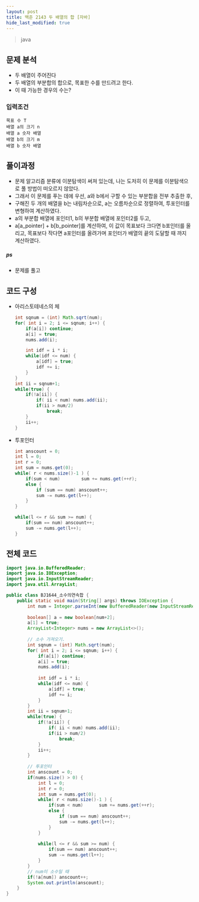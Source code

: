 ```yaml
---
layout: post
title: 백준 2143 두 배열의 합 [자바]
hide_last_modified: true
---
```


> java

## 문제 분석

- 두 배열이 주어진다
- 두 배열의 부분합의 합으로, 목표한 수를 만드려고 한다.
- 이 때 가능한 경우의 수는?



### 입력조건

```
목표 수 T
배열 a의 크기 n
배열 a 숫자 배열
배열 b의 크기 m
배열 b 숫자 배열
```



## 풀이과정

- 문제 알고리즘 분류에 이분탐색이 써져 있는데, 나는 도저히 이 문제를 이분탐색으로 풀 방법이 떠오르지 않았다.
- 그래서 이 문제를 푸는 데에 우선, a와 b에서 구할 수 있는 부분합을 전부 추출한 후,
- 구해진 두 개의 배열을 b는 내림차순으로, a는 오름차순으로 정렬하여, 투포인터를 변형하여 계산하였다.
- a의 부분합 배열에 포인터1, b의 부분합 배열에 포인터2를 두고,
- a[a_pointer] + b[b_pointer]를 계산하여, 이 값이 목표보다 크다면 b포인터를 올리고, 목표보다 작다면 a포인터를 올려가며 포인터가 배열의 끝의 도달할 때 까지 계산하였다.



##### ps

- 문제를 풀고 



## 코드 구성

- 아리스토테네스의 체

  ```java
  int sqnum = (int) Math.sqrt(num);
  for( int i = 2; i <= sqnum; i++) {
      if(a[i]) continue;
      a[i] = true;
      nums.add(i);
  
      int idf = i * i;
      while(idf <= num) {
          a[idf] = true;
          idf += i;
      }
  }
  int ii = sqnum+1;
  while(true) {
      if(!a[ii]) {
          if( ii < num) nums.add(ii);
          if(ii > num/2)
              break;
      }
      ii++;
  }
  ```

- 투포인터

  ```java
  int anscount = 0;
  int l = 0;
  int r = 0;
  int sum = nums.get(0);
  while( r < nums.size()-1 ) {
      if(sum < num) 	   sum += nums.get(++r);
      else {
          if (sum == num) anscount++;
          sum -= nums.get(l++);
      }
  }
  
  while(l <= r && sum >= num) {
      if(sum == num) anscount++;
      sum -= nums.get(l++);
  }
  ```

  



## 전체 코드

```java
import java.io.BufferedReader;
import java.io.IOException;
import java.io.InputStreamReader;
import java.util.ArrayList;

public class BJ1644_소수의연속합 {
	public static void main(String[] args) throws IOException {
		int num = Integer.parseInt(new BufferedReader(new InputStreamReader(System.in)).readLine());
		
		boolean[] a = new boolean[num+2];
		a[1] = true;
		ArrayList<Integer> nums = new ArrayList<>();
		
		// 소수 가져오기.
		int sqnum = (int) Math.sqrt(num);
		for( int i = 2; i <= sqnum; i++) {
			if(a[i]) continue;
			a[i] = true;
			nums.add(i);
			
			int idf = i * i;
			while(idf <= num) {
				a[idf] = true;
				idf += i;
			}
		}
		int ii = sqnum+1;
		while(true) {
			if(!a[ii]) {
				if( ii < num) nums.add(ii);
				if(ii > num/2)
					break;
			}
			ii++;
		}
		
		// 투포인터
		int anscount = 0;
		if(nums.size() > 0) {
			int l = 0;
			int r = 0;
			int sum = nums.get(0);
			while( r < nums.size()-1 ) {
				if(sum < num) 	   sum += nums.get(++r);
				else {
					if (sum == num) anscount++;
					sum -= nums.get(l++);
				}
			}
			
			while(l <= r && sum >= num) {
				if(sum == num) anscount++;
				sum -= nums.get(l++);
			}
		}
		// num이 소수일 때
		if(!a[num]) anscount++;
		System.out.println(anscount);
	}
}
```

